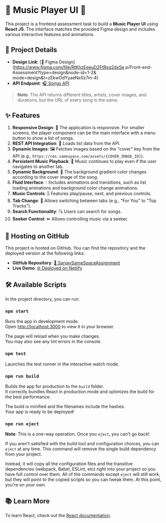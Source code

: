 # 🎵 Music Player UI 🎵

This project is a frontend assessment task to build a **Music Player UI** using **React JS**. The interface matches the provided Figma design and includes various interactive features and animations.

## 🎨 Project Details

- **Design Link**: [🎨 Figma Design](https://www.figma.com/file/RtKhzEeeuD2FtRsg2dxSe
p/Front-end-Assessment?type=design&node-id=1-2&
mode=design&t=zEkwOdYyaeNx0z7m-4)
- **API Endpoint**: [🎧 Songs API](https://cms.samespace.com/items/songs)

> **Note**: The API returns different titles, artists, cover images, and durations, but the URL of every song is the same.

## ✨ Features

1. **Responsive Design**: 📱 The application is responsive. For smaller screens, the player component can be the main interface with a menu button to show a list of songs.
2. **REST API Integration**: 🔗 Loads list data from the API.
3. **Dynamic Images**: 🖼️ Fetches images based on the "cover" key from the API (e.g., `https://cms.samespace.com/assets/{COVER_IMAGE_ID}`).
4. **Persistent Music Playback**: 🎵 Music continues to play even if the user navigates to another tab.
5. **Dynamic Background**: 🌈 The background gradient color changes according to the cover image of the song.
6. **Fluid Interface**: 💧 Includes animations and transitions, such as list loading animations and background color change animations.
7. **Music Controls**: 🎚️ Features play/pause, next, and previous controls.
8. **Tab Change**: 🔄 Allows switching between tabs (e.g., "For You" to "Top Tracks").
9. **Search Functionality**: 🔍 Users can search for songs.
10. **Seeker Control**: ⏩ Allows controlling music via a seeker.

## 🚀 Hosting on GitHub

This project is hosted on GitHub. You can find the repository and the deployed version at the following links:

- **GitHub Repository**: [🔗 SanjaySameSpaceAssignment](https://github.com/SanjaySharma9945/SanjaySameSpaceAssignment)
- **Live Demo**: [🌐 Deployed on Netlify](https://sanjay-samespace-assignment.netlify.app)

## 🛠️ Available Scripts

In the project directory, you can run:

### `npm start`

Runs the app in development mode.\
Open [http://localhost:3000](http://localhost:3000) to view it in your browser.

The page will reload when you make changes.\
You may also see any lint errors in the console.

### `npm test`

Launches the test runner in the interactive watch mode.

### `npm run build`

Builds the app for production to the `build` folder.\
It correctly bundles React in production mode and optimizes the build for the best performance.

The build is minified and the filenames include the hashes.\
Your app is ready to be deployed!

### `npm run eject`

**Note**: This is a one-way operation. Once you `eject`, you can't go back!

If you aren't satisfied with the build tool and configuration choices, you can `eject` at any time. This command will remove the single build dependency from your project.

Instead, it will copy all the configuration files and the transitive dependencies (webpack, Babel, ESLint, etc) right into your project so you have full control over them. All of the commands except `eject` will still work, but they will point to the copied scripts so you can tweak them. At this point, you're on your own.

## 📚 Learn More

To learn React, check out the [React documentation](https://reactjs.org/).
